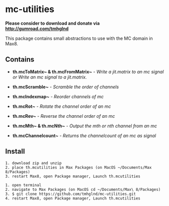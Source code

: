 # mc-utilities

**Please consider to download and donate via http://gumroad.com/tmhglnd**

This package contains small abstractions to use with the MC domain in Max8.

## Contains

- **th.mcToMatrix~ & th.mcFromMatrix~** - *Write a jit.matrix to an mc signal or Write an mc signal to a jit.matrix.*

- **th.mcScramble~** - *Scramble the order of channels*

- **th.mcIndexmap~** - *Reorder channels of mc*

- **th.mcRot~** - *Rotate the channel order of an mc*

- **th.mcRev~** - *Reverse the channel order of an mc*

- **th.mcMth~ & th.mcNth~** - *Output the mth or nth channel from an mc*

- **th.mcChannelcount~** - *Returns the channelcount of an mc as signal*

## Install

```
1. download zip and unzip
2. place th.mcutilities in Max Packages (on MacOS ~/Documents/Max 8/Packages)
3. restart Max8, open Package manager, Launch th.mcutilities
```

```
1. open terminal
2. navigate to Max Packages (on MacOS cd ~/Documents/Max\ 8/Packages)
3. $ git clone https://github.com/tmhglnd/mc-utilities.git
4. restart Max8, open Package manager, Launch th.mcutilities
```
